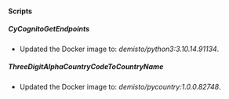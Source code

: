 
#### Scripts

##### CyCognitoGetEndpoints

- Updated the Docker image to: *demisto/python3:3.10.14.91134*.
##### ThreeDigitAlphaCountryCodeToCountryName

- Updated the Docker image to: *demisto/pycountry:1.0.0.82748*.
